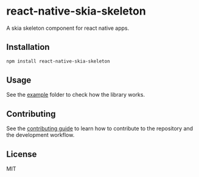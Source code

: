 # react-native-skia-skeleton

A skia skeleton component for react native apps.

## Installation

```sh
npm install react-native-skia-skeleton
```

## Usage

See the [example](https://github.com/chicio/react-native-skia-skeleton/tree/main/example) folder to check how the library works.

## Contributing

See the [contributing guide](CONTRIBUTING.md) to learn how to contribute to the repository and the development workflow.

## License

MIT

